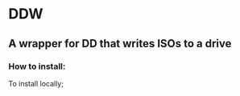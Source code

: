 # DDW
## A wrapper for DD that writes ISOs to a drive


### How to install:
To install locally;
```sudo wget https:
